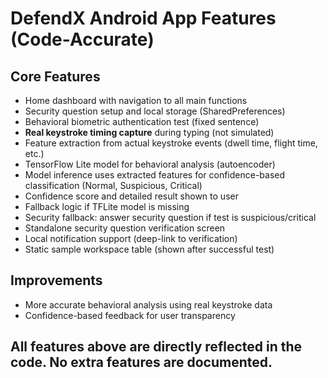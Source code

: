 # DefendX Android App Features (Code-Accurate)

## Core Features
- Home dashboard with navigation to all main functions
- Security question setup and local storage (SharedPreferences)
- Behavioral biometric authentication test (fixed sentence)
- **Real keystroke timing capture** during typing (not simulated)
- Feature extraction from actual keystroke events (dwell time, flight time, etc.)
- TensorFlow Lite model for behavioral analysis (autoencoder)
- Model inference uses extracted features for confidence-based classification (Normal, Suspicious, Critical)
- Confidence score and detailed result shown to user
- Fallback logic if TFLite model is missing
- Security fallback: answer security question if test is suspicious/critical
- Standalone security question verification screen
- Local notification support (deep-link to verification)
- Static sample workspace table (shown after successful test)

## Improvements
- More accurate behavioral analysis using real keystroke data
- Confidence-based feedback for user transparency

## All features above are directly reflected in the code. No extra features are documented.